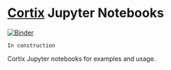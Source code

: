 # [Cortix](https://github.com/dpploy/cortix) Jupyter Notebooks 
[![Binder](https://mybinder.org/badge.svg)](https://mybinder.org/v2/gh/dpploy/cortix-nb/master)

    In construction

Cortix Jupyter notebooks for examples and usage.


